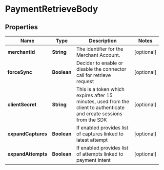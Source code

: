 

# PaymentRetrieveBody


## Properties

| Name | Type | Description | Notes |
|------------ | ------------- | ------------- | -------------|
|**merchantId** | **String** | The identifier for the Merchant Account. |  [optional] |
|**forceSync** | **Boolean** | Decider to enable or disable the connector call for retrieve request |  [optional] |
|**clientSecret** | **String** | This is a token which expires after 15 minutes, used from the client to authenticate and create sessions from the SDK |  [optional] |
|**expandCaptures** | **Boolean** | If enabled provides list of captures linked to latest attempt |  [optional] |
|**expandAttempts** | **Boolean** | If enabled provides list of attempts linked to payment intent |  [optional] |



